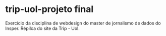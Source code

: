 # trip-uol-projeto final

Exercício da disciplina de webdesign do master de jornalismo de dados do Insper. Répilca do site da Trip - Uol.
